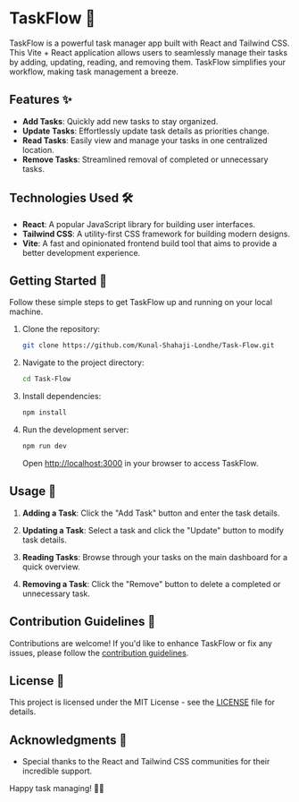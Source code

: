 # TaskFlow 🚀

TaskFlow is a powerful task manager app built with React and Tailwind CSS. This Vite + React application allows users to seamlessly manage their tasks by adding, updating, reading, and removing them. TaskFlow simplifies your workflow, making task management a breeze.

## Features ✨

- **Add Tasks**: Quickly add new tasks to stay organized.
- **Update Tasks**: Effortlessly update task details as priorities change.
- **Read Tasks**: Easily view and manage your tasks in one centralized location.
- **Remove Tasks**: Streamlined removal of completed or unnecessary tasks.

## Technologies Used 🛠️

- **React**: A popular JavaScript library for building user interfaces.
- **Tailwind CSS**: A utility-first CSS framework for building modern designs.
- **Vite**: A fast and opinionated frontend build tool that aims to provide a better development experience.

## Getting Started 🚀

Follow these simple steps to get TaskFlow up and running on your local machine.

1. Clone the repository:

   ```bash
   git clone https://github.com/Kunal-Shahaji-Londhe/Task-Flow.git
   ```

2. Navigate to the project directory:

   ```bash
   cd Task-Flow
   ```

3. Install dependencies:

   ```bash
   npm install
   ```

4. Run the development server:

   ```bash
   npm run dev
   ```

   Open [http://localhost:3000](http://localhost:3000) in your browser to access TaskFlow.

## Usage 🚀

1. **Adding a Task**: Click the "Add Task" button and enter the task details.

2. **Updating a Task**: Select a task and click the "Update" button to modify task details.

3. **Reading Tasks**: Browse through your tasks on the main dashboard for a quick overview.

4. **Removing a Task**: Click the "Remove" button to delete a completed or unnecessary task.

## Contribution Guidelines 🤝

Contributions are welcome! If you'd like to enhance TaskFlow or fix any issues, please follow the [contribution guidelines](CONTRIBUTING.md).

## License 📄

This project is licensed under the MIT License - see the [LICENSE](LICENSE) file for details.

## Acknowledgments 🙏

- Special thanks to the React and Tailwind CSS communities for their incredible support.

Happy task managing! 🚀✨



